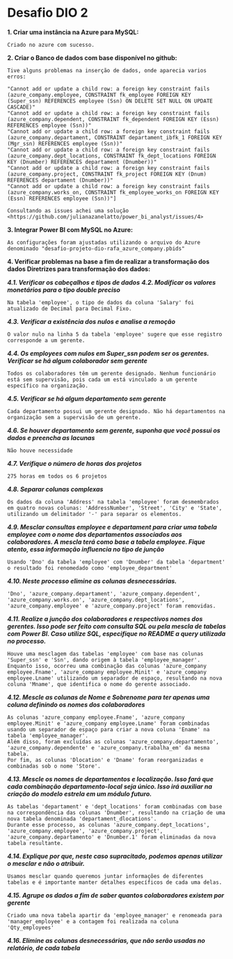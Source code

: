 # Desafio DIO 2 

**1. Criar uma instância na Azure para MySQL:** 

    Criado no azure com sucesso.

**2. Criar o Banco de dados com base disponível no github:**

    Tive alguns problemas na inserção de dados, onde aparecia varios erros:

```
"Cannot add or update a child row: a foreign key constraint fails (azure_company.employee, CONSTRAINT fk_employee FOREIGN KEY (Super_ssn) REFERENCES employee (Ssn) ON DELETE SET NULL ON UPDATE CASCADE)"
"Cannot add or update a child row: a foreign key constraint fails (azure_company.dependent, CONSTRAINT fk_dependent FOREIGN KEY (Essn) REFERENCES employee (Ssn))"
"Cannot add or update a child row: a foreign key constraint fails (azure_company.departament, CONSTRAINT departament_ibfk_1 FOREIGN KEY (Mgr_ssn) REFERENCES employee (Ssn))"
"Cannot add or update a child row: a foreign key constraint fails (azure_company.dept_locations, CONSTRAINT fk_dept_locations FOREIGN KEY (Dnumber) REFERENCES departament (Dnumber))"
"Cannot add or update a child row: a foreign key constraint fails (azure_company.project, CONSTRAINT fk_project FOREIGN KEY (Dnum) REFERENCES departament (Dnumber))"
"Cannot add or update a child row: a foreign key constraint fails (azure_company.works_on, CONSTRAINT fk_employee_works_on FOREIGN KEY (Essn) REFERENCES employee (Ssn))"]
 ```
    Consultando as issues achei uma solução <https://github.com/julianazanelatto/power_bi_analyst/issues/4>
    
**3. Integrar Power BI com MySQL no Azure:**

    As configurações foram ajustadas utilizando o arquivo do Azure denominado "desafio-projeto-dio-rafa_azure_company.pbids"
 
**4. Verificar problemas na base a fim de realizar a transformação dos dados
Diretrizes para transformação dos dados:**

***4.1. Verificar os cabeçalhos e tipos de dados***
***4.2. Modificar os valores monetários para o tipo double preciso***

    Na tabela 'employee', o tipo de dados da coluna 'Salary' foi atualizado de Decimal para Decimal Fixo.

***4.3. Verificar a existência dos nulos e analise a remoção***

    O valor nulo na linha 5 da tabela 'employee' sugere que esse registro corresponde a um gerente.

***4.4. Os employees com nulos em Super_ssn podem ser os gerentes. Verificar se há algum colaborador sem gerente***

    Todos os colaboradores têm um gerente designado. Nenhum funcionário está sem supervisão, pois cada um está vinculado a um gerente específico na organização.

***4.5. Verificar se há algum departamento sem gerente***

    Cada departamento possui um gerente designado. Não há departamentos na organização sem a supervisão de um gerente.

***4.6. Se houver departamento sem gerente, suponha que você possui os dados e preencha as lacunas***

    Não houve necessidade

***4.7. Verifique o número de horas dos projetos***

    275 horas em todos os 6 projetos

***4.8. Separar colunas complexas***

    Os dados da coluna 'Address' na tabela 'employee' foram desmembrados em quatro novas colunas: 'AddressNumber', 'Street', 'City' e 'State', utilizando um delimitador '-' para separar os elementos.

***4.9. Mesclar consultas employee e departament para criar uma tabela employee com o nome dos departamentos associados aos colaboradores. A mescla terá como base a tabela employee. Fique atento, essa informação influencia no tipo de junção***

    Usando 'Dno' da tabela 'employee' com 'Dnumber' da tabela 'department' o resultado foi renomedado como 'employee_department'

***4.10. Neste processo elimine as colunas desnecessárias.***

    'Dno', 'azure_company.departament', 'azure_company.dependent', 'azure_company.works.on', 'azure_company.dept_locations', 'azure_company.employee' e 'azure_company.project' foram removidas.

***4.11. Realize a junção dos colaboradores e respectivos nomes dos gerentes. Isso pode ser feito com consulta SQL ou pela mescla de tabelas com Power BI. Caso utilize SQL, especifique no README a query utilizada no processo.***

    Houve uma mesclagem das tabelas 'employee' com base nas colunas 'Super_ssn' e 'Ssn', dando origem à tabela 'employee_manager'.
    Enquanto isso, ocorreu uma combinação das colunas 'azure_company employee.Fname', 'azure_company employee.Minit' e 'azure_company employee.Lname' utilizando um separador de espaço, resultando na nova coluna 'Mname', que identifica o nome do gerente associado.

***4.12. Mescle as colunas de Nome e Sobrenome para ter apenas uma coluna definindo os nomes dos colaboradores***

    As colunas 'azure_company employee.Fname', 'azure_company employee.Minit' e 'azure_company employee.Lname' foram combinadas usando um separador de espaço para criar a nova coluna 'Ename' na tabela 'employee_manager'.
    Além disso, foram excluídas as colunas 'azure_company.departamento', 'azure_company.dependente' e 'azure_company.trabalha_em' da mesma tabela.
    Por fim, as colunas 'Dlocation' e 'Dname' foram reorganizadas e combinadas sob o nome 'Store'.

***4.13. Mescle os nomes de departamentos e localização. Isso fará que cada combinação departamento-local seja único. Isso irá auxiliar na criação do modelo estrela em um módulo futuro.***

    As tabelas 'departament' e 'dept_locations' foram combinadas com base na correspondência das colunas 'Dnumber', resultando na criação de uma nova tabela denominada 'departament_dlocations'.
    Durante esse processo, as colunas 'azure_company.dept_locations', 'azure_company.employee', 'azure_company.project', 'azure_company.departamento' e 'Dnumber.1' foram eliminadas da nova tabela resultante.

***4.14. Explique por que, neste caso supracitado, podemos apenas utilizar o mesclar e não o atribuir.***

    Usamos mesclar quando queremos juntar informações de diferentes tabelas e é importante manter detalhes específicos de cada uma delas.
    
***4.15. Agrupe os dados a fim de saber quantos colaboradores existem por gerente***

    Criado uma nova tabela apartir da 'employee_manager' e renomeada para 'manager_employee' e a contagem foi realizada na coluna 'Qty_employees' 

***4.16. Elimine as colunas desnecessárias, que não serão usadas no relatório, de cada tabela***

